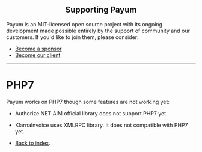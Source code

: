 <h2 align="center">Supporting Payum</h2>

Payum is an MIT-licensed open source project with its ongoing development made possible entirely by the support of community and our customers. If you'd like to join them, please consider:

- [Become a sponsor](https://www.patreon.com/makasim)
- [Become our client](http://forma-pro.com/)

---

# PHP7

Payum works on PHP7 though some features are not working yet:

* Authorize.NET AIM official library does not support PHP7 yet.
* KlarnaInvoice uses XMLRPC library. It does not compatible with PHP7 yet.

* [Back to index](index.md).
